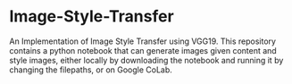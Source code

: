 # Image-Style-Transfer
An Implementation of Image Style Transfer using VGG19.
This repository contains a python notebook that can generate images given content and style images, either locally by
downloading the notebook and running it by changing the filepaths, or on Google CoLab.
